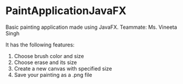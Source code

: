 # PaintApplicationJavaFX
Basic painting application made using JavaFX. 
Teammate: Ms. Vineeta Singh

It has the following features:
1) Choose brush color and size
2) Choose erase and its size
3) Create a new canvas with specified size
4) Save your painting as a .png file 
